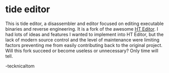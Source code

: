 tide editor
===========

This is tide editor, a disassembler and editor focused on editing executable binaries and reverse engineering. It is a fork of the awesome [HT Editor](http://hte.sourceforge.net/). I had lots of ideas and features I wanted to implement into HT Editor, but the lack of modern source control and the level of maintenance were limiting factors preventing me from easily contributing back to the original project. Will this fork succeed or become useless or unnecessary? Only time will tell.

-tecknicaltom
